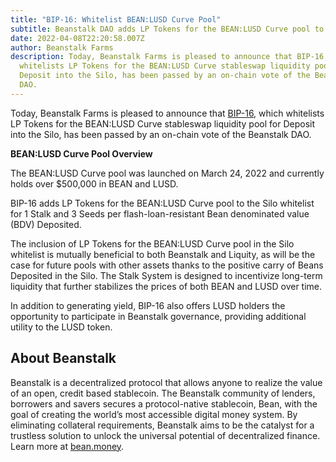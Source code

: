 ```yaml
---
title: "BIP-16: Whitelist BEAN:LUSD Curve Pool"
subtitle: Beanstalk DAO adds LP Tokens for the BEAN:LUSD Curve pool to the Silo.
date: 2022-04-08T22:20:58.007Z
author: Beanstalk Farms
description: Today, Beanstalk Farms is pleased to announce that BIP-16, which
  whitelists LP Tokens for the BEAN:LUSD Curve stableswap liquidity pool for
  Deposit into the Silo, has been passed by an on-chain vote of the Beanstalk
  DAO.
---
```

<!--StartFragment-->

Today, Beanstalk Farms is pleased to announce that [BIP-16](https://github.com/BeanstalkFarms/Beanstalk/pull/66), which whitelists LP Tokens for the BEAN:LUSD Curve stableswap liquidity pool for Deposit into the Silo, has been passed by an on-chain vote of the Beanstalk DAO. 

**BEAN:LUSD Curve Pool Overview**

The BEAN:LUSD Curve pool was launched on March 24, 2022 and currently holds over $500,000 in BEAN and LUSD. 

BIP-16 adds LP Tokens for the BEAN:LUSD Curve pool to the Silo whitelist for 1 Stalk and 3 Seeds per flash-loan-resistant Bean denominated value (BDV) Deposited. 

The inclusion of LP Tokens for the BEAN:LUSD Curve pool in the Silo whitelist is mutually beneficial to both Beanstalk and Liquity, as will be the case for future pools with other assets thanks to the positive carry of Beans Deposited in the Silo. The Stalk System is designed to incentivize long-term liquidity that further stabilizes the prices of both BEAN and LUSD over time.

In addition to generating yield, BIP-16 also offers LUSD holders the opportunity to participate in Beanstalk governance, providing additional utility to the LUSD token.

## About Beanstalk

Beanstalk is a decentralized protocol that allows anyone to realize the value of an open, credit based stablecoin. The Beanstalk community of lenders, borrowers and savers secures a protocol-native stablecoin, Bean, with the goal of creating the world’s most accessible digital money system. By eliminating collateral requirements, Beanstalk aims to be the catalyst for a trustless solution to unlock the universal potential of decentralized finance. Learn more at [bean.money](http://bean.money).



<!--EndFragment-->